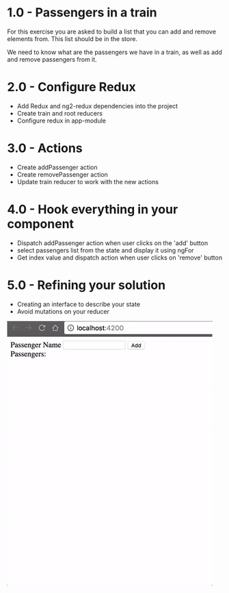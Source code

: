 # 1.0 - Passengers in a train

For this exercise you are asked to build a list that you can add and remove elements from. This list should be in the store.

We need to know what are the passengers we have in a train, as well as add and remove passengers from it.

# 2.0 - Configure Redux

* Add Redux and ng2-redux dependencies into the project
* Create train and root reducers
* Configure redux in app-module

# 3.0 - Actions

* Create addPassenger action
* Create removePassenger action
* Update train reducer to work with the new actions

# 4.0 - Hook everything in your component

* Dispatch addPassenger action when user clicks on the 'add' button
* select passengers list from the state and display it using ngFor
* Get index value and dispatch action when user clicks on 'remove' button

# 5.0 - Refining your solution

* Creating an interface to describe your state
* Avoid mutations on your reducer

![](train-passengers.gif)
